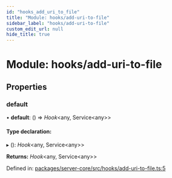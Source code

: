 ```yaml
---
id: "hooks_add_uri_to_file"
title: "Module: hooks/add-uri-to-file"
sidebar_label: "hooks/add-uri-to-file"
custom_edit_url: null
hide_title: true
---
```


# Module: hooks/add-uri-to-file

## Properties

### default

• **default**: () => *Hook*<any, Service<any\>\>

#### Type declaration:

▸ (): *Hook*<any, Service<any\>\>

**Returns:** *Hook*<any, Service<any\>\>

Defined in: [packages/server-core/src/hooks/add-uri-to-file.ts:5](https://github.com/xr3ngine/xr3ngine/blob/7e8e151f1/packages/server-core/src/hooks/add-uri-to-file.ts#L5)
